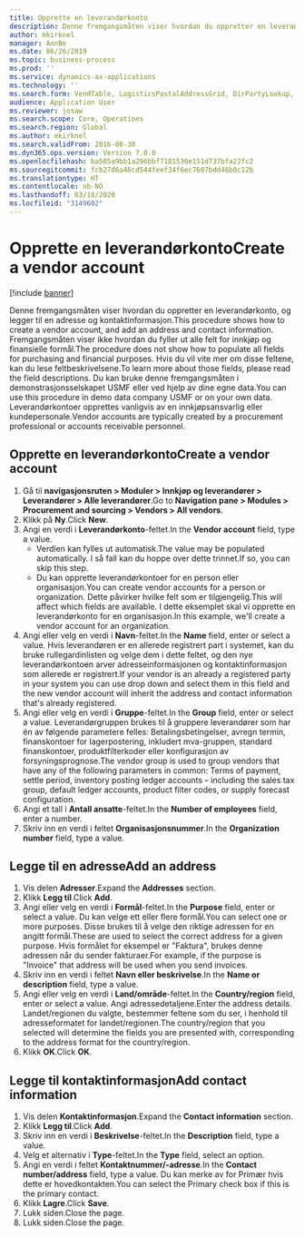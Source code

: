 ```yaml
---
title: Opprette en leverandørkonto
description: Denne fremgangsmåten viser hvordan du oppretter en leverandørkonto, og legger til en adresse og kontaktinformasjon.
author: mkirknel
manager: AnnBe
ms.date: 06/26/2019
ms.topic: business-process
ms.prod: ''
ms.service: dynamics-ax-applications
ms.technology: ''
ms.search.form: VendTable, LogisticsPostalAddressGrid, DirPartyLookup, LogisticsPostalAddress, SysLookupMultiSelectGrid
audience: Application User
ms.reviewer: josaw
ms.search.scope: Core, Operations
ms.search.region: Global
ms.author: mkirknel
ms.search.validFrom: 2016-06-30
ms.dyn365.ops.version: Version 7.0.0
ms.openlocfilehash: ba585a9bb1a296bbf7181530e151d737bfa22fc2
ms.sourcegitcommit: fcb27d6a46cd544feef34f6ec7607bdd46b0c12b
ms.translationtype: HT
ms.contentlocale: nb-NO
ms.lasthandoff: 03/18/2020
ms.locfileid: "3149602"
---
```

# <a name="create-a-vendor-account"></a><span data-ttu-id="d3bdd-103">Opprette en leverandørkonto</span><span class="sxs-lookup"><span data-stu-id="d3bdd-103">Create a vendor account</span></span>

[!include [banner](../../includes/banner.md)]

<span data-ttu-id="d3bdd-104">Denne fremgangsmåten viser hvordan du oppretter en leverandørkonto, og legger til en adresse og kontaktinformasjon.</span><span class="sxs-lookup"><span data-stu-id="d3bdd-104">This procedure shows how to create a vendor account, and add an address and contact information.</span></span> <span data-ttu-id="d3bdd-105">Fremgangsmåten viser ikke hvordan du fyller ut alle felt for innkjøp og finansielle formål.</span><span class="sxs-lookup"><span data-stu-id="d3bdd-105">The procedure does not show how to populate all fields for purchasing and financial purposes.</span></span> <span data-ttu-id="d3bdd-106">Hvis du vil vite mer om disse feltene, kan du lese feltbeskrivelsene.</span><span class="sxs-lookup"><span data-stu-id="d3bdd-106">To learn more about those fields, please read the field descriptions.</span></span> <span data-ttu-id="d3bdd-107">Du kan bruke denne fremgangsmåten i demonstrasjonsselskapet USMF eller ved hjelp av dine egne data.</span><span class="sxs-lookup"><span data-stu-id="d3bdd-107">You can use this procedure in demo data company USMF or on your own data.</span></span> <span data-ttu-id="d3bdd-108">Leverandørkontoer opprettes vanligvis av en innkjøpsansvarlig eller kundepersonale.</span><span class="sxs-lookup"><span data-stu-id="d3bdd-108">Vendor accounts are typically created by a procurement professional or accounts receivable personnel.</span></span>


## <a name="create-a-vendor-account"></a><span data-ttu-id="d3bdd-109">Opprette en leverandørkonto</span><span class="sxs-lookup"><span data-stu-id="d3bdd-109">Create a vendor account</span></span>
1. <span data-ttu-id="d3bdd-110">Gå til **navigasjonsruten > Moduler > Innkjøp og leverandører > Leverandører > Alle leverandører**.</span><span class="sxs-lookup"><span data-stu-id="d3bdd-110">Go to **Navigation pane > Modules > Procurement and sourcing > Vendors > All vendors**.</span></span>
2. <span data-ttu-id="d3bdd-111">Klikk på **Ny**.</span><span class="sxs-lookup"><span data-stu-id="d3bdd-111">Click **New**.</span></span>
3. <span data-ttu-id="d3bdd-112">Angi en verdi i **Leverandørkonto**-feltet.</span><span class="sxs-lookup"><span data-stu-id="d3bdd-112">In the **Vendor account** field, type a value.</span></span>
    - <span data-ttu-id="d3bdd-113">Verdien kan fylles ut automatisk.</span><span class="sxs-lookup"><span data-stu-id="d3bdd-113">The value may be populated automatically.</span></span> <span data-ttu-id="d3bdd-114">I så fall kan du hoppe over dette trinnet.</span><span class="sxs-lookup"><span data-stu-id="d3bdd-114">If so, you can skip this step.</span></span>  
    - <span data-ttu-id="d3bdd-115">Du kan opprette leverandørkontoer for en person eller organisasjon.</span><span class="sxs-lookup"><span data-stu-id="d3bdd-115">You can create vendor accounts for a person or organization.</span></span> <span data-ttu-id="d3bdd-116">Dette påvirker hvilke felt som er tilgjengelig.</span><span class="sxs-lookup"><span data-stu-id="d3bdd-116">This will affect which fields are available.</span></span> <span data-ttu-id="d3bdd-117">I dette eksemplet skal vi opprette en leverandørkonto for en organisasjon.</span><span class="sxs-lookup"><span data-stu-id="d3bdd-117">In this example, we'll create a vendor account for an organization.</span></span>   
4. <span data-ttu-id="d3bdd-118">Angi eller velg en verdi i **Navn**-feltet.</span><span class="sxs-lookup"><span data-stu-id="d3bdd-118">In the **Name** field, enter or select a value.</span></span> <span data-ttu-id="d3bdd-119">Hvis leverandøren er en allerede registrert part i systemet, kan du bruke rullegardinlisten og velge dem i dette feltet, og den nye leverandørkontoen arver adresseinformasjonen og kontaktinformasjon som allerede er registrert.</span><span class="sxs-lookup"><span data-stu-id="d3bdd-119">If your vendor is an already a registered party in your system you can use drop down and select them in this field and the new vendor account will inherit the address and contact information that's already registered.</span></span>
5. <span data-ttu-id="d3bdd-120">Angi eller velg en verdi i **Gruppe**-feltet.</span><span class="sxs-lookup"><span data-stu-id="d3bdd-120">In the **Group** field, enter or select a value.</span></span> <span data-ttu-id="d3bdd-121">Leverandørgruppen brukes til å gruppere leverandører som har én av følgende parametere felles: Betalingsbetingelser, avregn termin, finanskontoer for lagerpostering, inkludert mva-gruppen, standard finanskontoer, produktfilterkoder eller konfigurasjon av forsyningsprognose.</span><span class="sxs-lookup"><span data-stu-id="d3bdd-121">The vendor group is used to group vendors that have any of the following parameters in common: Terms of payment, settle period, inventory posting ledger accounts – including the sales tax group, default ledger accounts, product filter codes, or supply forecast configuration.</span></span>
6. <span data-ttu-id="d3bdd-122">Angi et tall i **Antall ansatte**-feltet.</span><span class="sxs-lookup"><span data-stu-id="d3bdd-122">In the **Number of employees** field, enter a number.</span></span>
7. <span data-ttu-id="d3bdd-123">Skriv inn en verdi i feltet **Organisasjonsnummer**.</span><span class="sxs-lookup"><span data-stu-id="d3bdd-123">In the **Organization number** field, type a value.</span></span>

## <a name="add-an-address"></a><span data-ttu-id="d3bdd-124">Legge til en adresse</span><span class="sxs-lookup"><span data-stu-id="d3bdd-124">Add an address</span></span>
1. <span data-ttu-id="d3bdd-125">Vis delen **Adresser**.</span><span class="sxs-lookup"><span data-stu-id="d3bdd-125">Expand the **Addresses** section.</span></span>
2. <span data-ttu-id="d3bdd-126">Klikk **Legg til**.</span><span class="sxs-lookup"><span data-stu-id="d3bdd-126">Click **Add**.</span></span>
3. <span data-ttu-id="d3bdd-127">Angi eller velg en verdi i **Formål**-feltet.</span><span class="sxs-lookup"><span data-stu-id="d3bdd-127">In the **Purpose** field, enter or select a value.</span></span> <span data-ttu-id="d3bdd-128">Du kan velge ett eller flere formål.</span><span class="sxs-lookup"><span data-stu-id="d3bdd-128">You can select one or more purposes.</span></span> <span data-ttu-id="d3bdd-129">Disse brukes til å velge den riktige adressen for en angitt formål.</span><span class="sxs-lookup"><span data-stu-id="d3bdd-129">These are used to select the correct address for a given purpose.</span></span> <span data-ttu-id="d3bdd-130">Hvis formålet for eksempel er "Faktura", brukes denne adressen når du sender fakturaer.</span><span class="sxs-lookup"><span data-stu-id="d3bdd-130">For example, if the purpose is "Invoice" that address will be used when you send invoices.</span></span>
4. <span data-ttu-id="d3bdd-131">Skriv inn en verdi i feltet **Navn eller beskrivelse**.</span><span class="sxs-lookup"><span data-stu-id="d3bdd-131">In the **Name or description** field, type a value.</span></span>
5. <span data-ttu-id="d3bdd-132">Angi eller velg en verdi i **Land/område**-feltet.</span><span class="sxs-lookup"><span data-stu-id="d3bdd-132">In the **Country/region** field, enter or select a value.</span></span> <span data-ttu-id="d3bdd-133">Angi adressedetaljene.</span><span class="sxs-lookup"><span data-stu-id="d3bdd-133">Enter the address details.</span></span> <span data-ttu-id="d3bdd-134">Landet/regionen du valgte, bestemmer feltene som du ser, i henhold til adresseformatet for landet/regionen.</span><span class="sxs-lookup"><span data-stu-id="d3bdd-134">The country/region that you selected will determine the fields you are presented with, corresponding to the address format for the country/region.</span></span> 
6. <span data-ttu-id="d3bdd-135">Klikk **OK**.</span><span class="sxs-lookup"><span data-stu-id="d3bdd-135">Click **OK**.</span></span>

## <a name="add-contact-information"></a><span data-ttu-id="d3bdd-136">Legge til kontaktinformasjon</span><span class="sxs-lookup"><span data-stu-id="d3bdd-136">Add contact information</span></span>
1. <span data-ttu-id="d3bdd-137">Vis delen **Kontaktinformasjon**.</span><span class="sxs-lookup"><span data-stu-id="d3bdd-137">Expand the **Contact information** section.</span></span>
2. <span data-ttu-id="d3bdd-138">Klikk **Legg til**.</span><span class="sxs-lookup"><span data-stu-id="d3bdd-138">Click **Add**.</span></span>
3. <span data-ttu-id="d3bdd-139">Skriv inn en verdi i **Beskrivelse**-feltet.</span><span class="sxs-lookup"><span data-stu-id="d3bdd-139">In the **Description** field, type a value.</span></span>
4. <span data-ttu-id="d3bdd-140">Velg et alternativ i **Type**-feltet.</span><span class="sxs-lookup"><span data-stu-id="d3bdd-140">In the **Type** field, select an option.</span></span>
5. <span data-ttu-id="d3bdd-141">Angi en verdi i feltet **Kontaktnummer/-adresse**.</span><span class="sxs-lookup"><span data-stu-id="d3bdd-141">In the **Contact number/address** field, type a value.</span></span> <span data-ttu-id="d3bdd-142">Du kan merke av for Primær hvis dette er hovedkontakten.</span><span class="sxs-lookup"><span data-stu-id="d3bdd-142">You can select the Primary check box if this is the primary contact.</span></span>  
6. <span data-ttu-id="d3bdd-143">Klikk **Lagre**.</span><span class="sxs-lookup"><span data-stu-id="d3bdd-143">Click **Save**.</span></span>
7. <span data-ttu-id="d3bdd-144">Lukk siden.</span><span class="sxs-lookup"><span data-stu-id="d3bdd-144">Close the page.</span></span>
8. <span data-ttu-id="d3bdd-145">Lukk siden.</span><span class="sxs-lookup"><span data-stu-id="d3bdd-145">Close the page.</span></span>

